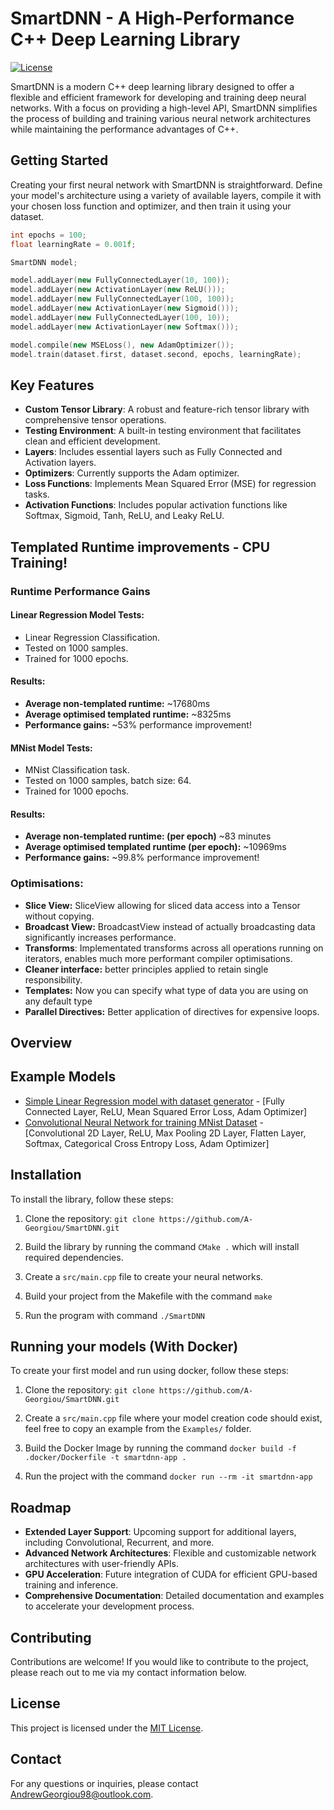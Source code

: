 
# SmartDNN - A High-Performance C++ Deep Learning Library

[![License](https://img.shields.io/badge/license-MIT-blue.svg)](LICENSE)

SmartDNN is a modern C++ deep learning library designed to offer a flexible and efficient framework for developing and training deep neural networks. With a focus on providing a high-level API, SmartDNN simplifies the process of building and training various neural network architectures while maintaining the performance advantages of C++.

## Getting Started

Creating your first neural network with SmartDNN is straightforward. Define your model's architecture using a variety of available layers, compile it with your chosen loss function and optimizer, and then train it using your dataset.

```cpp
int epochs = 100;
float learningRate = 0.001f;

SmartDNN model;

model.addLayer(new FullyConnectedLayer(10, 100));
model.addLayer(new ActivationLayer(new ReLU()));
model.addLayer(new FullyConnectedLayer(100, 100));
model.addLayer(new ActivationLayer(new Sigmoid()));
model.addLayer(new FullyConnectedLayer(100, 10));
model.addLayer(new ActivationLayer(new Softmax()));

model.compile(new MSELoss(), new AdamOptimizer());
model.train(dataset.first, dataset.second, epochs, learningRate);
```

## Key Features

-   **Custom Tensor Library**: A robust and feature-rich tensor library with comprehensive tensor operations.
-   **Testing Environment**: A built-in testing environment that facilitates clean and efficient development.
-   **Layers**: Includes essential layers such as Fully Connected and Activation layers.
-   **Optimizers**: Currently supports the Adam optimizer.
-   **Loss Functions**: Implements Mean Squared Error (MSE) for regression tasks.
-   **Activation Functions**: Includes popular activation functions like Softmax, Sigmoid, Tanh, ReLU, and Leaky ReLU.

## Templated Runtime improvements - CPU Training!

### Runtime Performance Gains
#### Linear Regression Model Tests:
- Linear Regression Classification.
- Tested on 1000 samples.
- Trained for 1000 epochs.

#### Results:
- **Average non-templated runtime:** ~17680ms
- **Average optimised templated runtime:** ~8325ms
- **Performance gains:** ~53% performance improvement!

#### MNist Model Tests:
- MNist Classification task.
- Tested on 1000 samples, batch size: 64.
- Trained for 1000 epochs.

#### Results:
- **Average non-templated runtime: (per epoch)** ~83 minutes
- **Average optimised templated runtime (per epoch):** ~10969ms
- **Performance gains:** ~99.8% performance improvement!

### Optimisations:
- **Slice View:** SliceView allowing for sliced data access into a Tensor without copying.
- **Broadcast View:** BroadcastView instead of actually broadcasting data significantly increases performance.
- **Transforms**: Implementated transforms across all operations running on iterators, enables much more performant compiler optimisations.
- **Cleaner interface:** better principles applied to retain single responsibility.
- **Templates:** Now you can specify what type of data you are using on any default type
- **Parallel Directives:** Better application of directives for expensive loops.

## Overview

## Example Models

- [Simple Linear Regression model with dataset generator](https://github.com/A-Georgiou/SmartDNN/blob/main/Examples/SimpleLinearRegressionModel.cpp) - [Fully Connected Layer, ReLU, Mean Squared Error Loss, Adam Optimizer]
- [Convolutional Neural Network for training MNist Dataset](https://github.com/A-Georgiou/SmartDNN/blob/main/Examples/MNistModel.cpp) - [Convolutional 2D Layer, ReLU, Max Pooling 2D Layer, Flatten Layer, Softmax, Categorical Cross Entropy Loss, Adam Optimizer]

## Installation

To install the library, follow these steps:

1. Clone the repository: `git clone https://github.com/A-Georgiou/SmartDNN.git`

2. Build the library by running the command `CMake .` which will install required dependencies.

3. Create a `src/main.cpp` file to create your neural networks.

3. Build your project from the Makefile with the command `make`

4. Run the program with command `./SmartDNN`

## Running your models (With Docker)

To create your first model and run using docker, follow these steps:

1. Clone the repository: `git clone https://github.com/A-Georgiou/SmartDNN.git`

2. Create a `src/main.cpp` file where your model creation code should exist, feel free to copy an example from the `Examples/` folder.

3. Build the Docker Image by running the command `docker build -f .docker/Dockerfile -t smartdnn-app .`

4. Run the project with the command `docker run --rm -it smartdnn-app`

## Roadmap

-   **Extended Layer Support**: Upcoming support for additional layers, including Convolutional, Recurrent, and more.
-   **Advanced Network Architectures**: Flexible and customizable network architectures with user-friendly APIs.
-   **GPU Acceleration**: Future integration of CUDA for efficient GPU-based training and inference.
-   **Comprehensive Documentation**: Detailed documentation and examples to accelerate your development process.

## Contributing

Contributions are welcome! If you would like to contribute to the project, please reach out to me via my contact information below.

## License

This project is licensed under the [MIT License](LICENSE).

## Contact

For any questions or inquiries, please contact [AndrewGeorgiou98@outlook.com](mailto:andrewgeorgiou98@outlook.com).